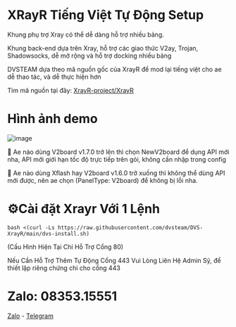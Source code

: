 # XRayR Tiếng Việt Tự Động Setup

Khung phụ trợ Xray có thể dễ dàng hỗ trợ nhiều bảng.

Khung back-end dựa trên Xray, hỗ trợ các giao thức V2ay, Trojan, Shadowsocks, dễ mở rộng và hỗ trợ docking nhiều bảng

DVSTEAM dựa theo mã nguồn gốc của XrayR để mod lại tiếng việt cho ae dễ thao tác, và dễ thực hiện hơn

Tìm mã nguồn tại đây: [XrayR-project/XrayR](https://github.com/XrayR-project/XrayR)

# Hình ảnh demo

![image](https://github.com/dvsteam/DVS-XrayR/assets/91702958/78d3fd48-04c6-4713-ab39-8baae5d92c92)

🔰 Ae nào dùng V2board v1.7.0 trở lên thì chọn NewV2board để dụng API mới nha, API mới giới hạn tốc độ trực tiếp trên gói, không cần nhập trong config

🔰 Ae nào dùng Xflash hay V2board v1.6.0 trở xuống thì không thể dùng API mới được, nên ae chọn (PanelType: V2board) để không bị lỗi nha.
# ⚙️Cài đặt Xrayr Với 1 Lệnh
```
bash <(curl -Ls https://raw.githubusercontent.com/dvsteam/DVS-XrayR/main/dvs-install.sh)
```
(Cấu Hình Hiện Tại Chỉ Hỗ Trợ Cổng 80)


Nếu Cần Hỗ Trợ Thêm Tự Động Cổng 443 Vui Lòng Liên Hệ Admin Sỹ, để thiết lập riêng chứng chỉ cho cổng 443
# Zalo: 08353.15551

[Zalo](https://zalo.me/dvsteam) - [Telegram](https://t.me/DuongVanSy)
